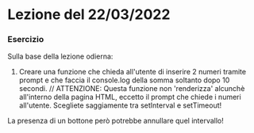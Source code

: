 # Lezione del 22/03/2022

### Esercizio

Sulla base della lezione odierna:

1. Creare una funzione che chieda all'utente di inserire 2 numeri tramite prompt e che faccia il console.log della somma soltanto dopo 10 secondi. // ATTENZIONE: Questa funzione non 'renderizza' alcunchè all'interno della pagina HTML, eccetto il prompt che chiede i numeri all'utente. Scegliete saggiamente tra setInterval e setTimeout!

La presenza di un bottone però potrebbe annullare quel intervallo!
